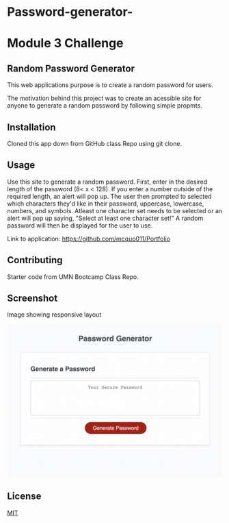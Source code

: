 # Password-generator-
# Module 3 Challenge

## Random Password Generator

This web applications purpose is to create a random password for users.

The motivation behind this project was to create an acessible site for anyone to generate a random password by following simple propmts. 

## Installation

Cloned this app down from GitHub class Repo using git clone. 

## Usage

Use this site to generate a random password. First, enter in the desired length of the password (8< x < 128). If you enter a number outside of the required length, an alert will pop up. The user then prompted to selected which characters they'd like in their password, uppercase, lowercase, numbers, and symbols. Atleast one character set needs to be selected or an alert will pop up saying, "Select at least one character set!" A random password will then be displayed for the user to use.

Link to application: https://github.com/mcquo011/Portfolio

## Contributing

Starter code from UMN Bootcamp Class Repo. 

## Screenshot

Image showing responsive layout

![Alt text](/assets/pass-gen.png?raw=true "Screenshot of password generator application")

## License

[MIT](https://choosealicense.com/licenses/mit/)